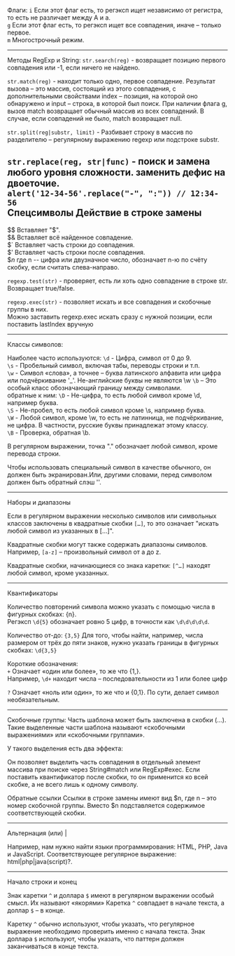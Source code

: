 Флаги:
`i` Если этот флаг есть, то регэксп ищет независимо от регистра, то есть не различает между А и а.   
`g` Если этот флаг есть, то регэксп ищет все совпадения, иначе – только первое.   
`m` Многострочный режим.   

---

Методы RegExp и String:
`str.search(reg)` - возвращает позицию первого совпадения или -1, если ничего не найдено.

`str.match(reg)` - находит только одно, первое совпадение.
Результат вызова – это массив, состоящий из этого совпадения, с дополнительными свойствами index – позиция,
на которой оно обнаружено и input – строка, в которой был поиск. 
При наличии флага g, вызов match возвращает обычный массив из всех совпадений.
В случае, если совпадений не было, match возвращает null.

`str.split(reg|substr, limit)` - Разбивает строку в массив по разделителю – регулярному выражению regexp или подстроке substr.

`str.replace(reg, str|func)` - поиск и замена любого уровня сложности.
заменить дефис на двоеточие.   
`alert('12-34-56'.replace("-", ":"))
// 12:34-56`   
Спецсимволы 	Действие в строке замены   
---
$$	            Вставляет "$".   
$&	            Вставляет всё найденное совпадение.   
$`	            Вставляет часть строки до совпадения.   
$'	            Вставляет часть строки после совпадения.   
$*n*	        где n -- цифра или двузначное число, обозначает n-ю по счёту скобку, если считать слева-направо.   

`regexp.test(str)` -  проверяет, есть ли хоть одно совпадение в строке str. Возвращает true/false.

`regexp.exec(str)` - позволяет искать и все совпадения и скобочные группы в них.   
Можно заставить regexp.exec искать сразу с нужной позиции, если поставить lastIndex вручную

---

Классы символов:

Наиболее часто используются:
`\d` - Цифра, символ от 0 до 9.   
`\s` - Пробельный символ, включая табы, переводы строки и т.п.   
`\w` - Символ «слова», а точнее – буква латинского алфавита или цифра или подчёркивание '_'. Не-английские буквы не являются \w
`\b` – Это особый класс обозначающий границу между символами.   
обратные к ним:
`\D` - Не-цифра, то есть любой символ кроме \d, например буква.   
`\S` - Не-пробел, то есть любой символ кроме \s, например буква.   
`\W` - Любой символ, кроме \w, то есть не латинница, не подчёркивание, не цифра. В частности, русские буквы принадлежат этому классу.   
`\B` - Проверка, обратная \b.   

В регулярном выражении, точка "." обозначает любой символ, кроме перевода строки.

Чтобы использовать специальный символ в качестве обычного, он должен быть экранирован.Или, другими словами, перед символом должен
быть обратный слэш '\'.

---

Наборы и диапазоны 

Если в регулярном выражении несколько символов или символьных классов заключены в квадратные скобки `[…]`, 
то это означает "искать любой символ из указанных в […]".

Квадратные скобки могут также содержать диапазоны символов. Например, `[a-z]` – произвольный символ от a до z.

Квадратные скобки, начинающиеся со знака каретки: `[^…]` находят любой символ, кроме указанных.

---

Квантификаторы

Количество повторений символа можно указать с помощью числа в фигурных скобках: {n}.   
Регэксп `\d{5}` обозначает ровно 5 цифр, в точности как `\d\d\d\d\d`.

Количество от-до: `{3,5}`
Для того, чтобы найти, например, числа размером от трёх до пяти знаков, нужно указать границы в фигурных скобках: `\d{3,5}`

Короткие обозначения:   
`+` Означает «один или более», то же что {1,}.   
Например, `\d+` находит числа – последовательности из 1 или более цифр

`?` Означает «ноль или один», то же что и {0,1}. По сути, делает символ необязательным.

---

Скобочные группы:
Часть шаблона может быть заключена в скобки (...). Такие выделенные части шаблона называют «скобочными выражениями» или 
«скобочными группами».

У такого выделения есть два эффекта:

Он позволяет выделить часть совпадения в отдельный элемент массива при поиске через String#match или RegExp#exec.
Если поставить квантификатор после скобки, то он применится ко всей скобке, а не всего лишь к одному символу.

Обратные ссылки
Ссылки в строке замены имеют вид $n, где n – это номер скобочной группы.
Вместо $n подставляется содержимое соответствующей скобки.

---

Альтернация (или) |

Например, нам нужно найти языки программирования: HTML, PHP, Java и JavaScript.
Соответствующее регулярное выражение: html|php|java(script)?.

---

Начало строки и конец

Знак каретки `^` и доллара `$` имеют в регулярном выражении особый смысл. Их называют «якорями» 
Каретка `^` совпадает в начале текста, а доллар `$` – в конце.

Каретку `^` обычно используют, чтобы указать, что регулярное выражение необходимо проверить именно с начала текста.
Знак доллара `$` используют, чтобы указать, что паттерн должен заканчиваться в конце текста.